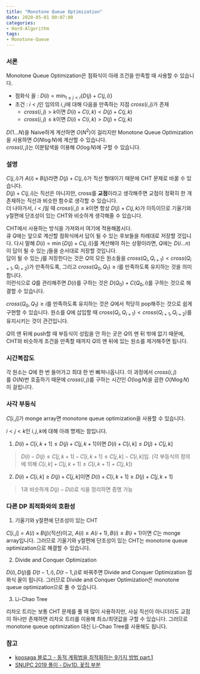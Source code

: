 ```yaml
---
title: "Monotone Queue Optimization"
date: 2020-05-01 00:07:00
categories:
- Hard-Algorithm
tags:
- Monotone-Queue
---
```


### 서론
Monotone Queue Optimization은 점화식이 아래 조건을 만족할 때 사용할 수 있습니다.
* 점화식 꼴 : $\displaystyle D(i) = \min_{1 ≤ j < i}\{D(j) + C(j, i)\}$
* 조건 : $i < j$인 임의의 $i, j$에 대해 다음을 만족하는 지점 $cross(i, j)$가 존재
  * $cross(i, j) > k$이면 $D(i) + C(i, k) < D(j) + C(j, k)$
  * $cross(i, j) ≤ k$이면 $D(i) + C(i, k) > D(j) + C(j, k)$

$D(1 \dots N)$을 Naive하게 계산하면 $O(N^2)$이 걸리지만 Monotone Queue Optimization을 사용하면 $O(N \log N)$에 계산할 수 있습니다.<br>
$cross(i, j)$는 이분탐색을 이용해 $O(\log N)$에 구할 수 있습니다.

### 설명
$C(j, i)$가 $A(i) \times B(j)$라면 $D(j) + C(j, i)$가 직선 형태이기 때문에 CHT 문제로 바꿀 수 있습니다.<br>
$D(j) + C(j, i)$는 직선은 아니지만, cross를 <b>교점</b>이라고 생각해주면 교점이 정확히 한 개 존재하는 직선과 비슷한 함수로 생각할 수 있습니다.<Br>
더 나아가서, $i < j$일 때 $cross(i, j) ≤ k$이면 항상 $D(j) + C(j, k)$가 이득이므로 기울기와 y절편에 단조성이 있는 CHT와 비슷하게 생각해줄 수 있습니다.

CHT에서 사용하는 방식을 가져와서 여기에 적용해봅시다.<br>
큐 $Q$에는 앞으로 계산할 점화식에서 답이 될 수 있는 후보들을 차례대로 저장할 것입니다. 다시 말해 $\displaystyle D(i) = \min\{D(j) + C(j, i)\}$를 계산해야 하는 상황이라면, $Q$에는 $D(i \dots n)$이 답이 될 수 있는 $j$들을 순서대로 저장할 것입니다.<br>
답이 될 수 있는 $j$를 저장한다는 것은 $Q$의 모든 원소들을 $cross(Q_i, Q_{i+1}) < cross(Q_{i+1}, Q_{i+2})$가 만족하도록, 그리고 $cross(Q_0, Q_1) ≥ i$를 만족하도록 유지하는 것을 의미합니다.<br>
이런식으로 $Q$를 관리해주면 $D(i)$를 구하는 것은 $D(Q_0) + C(Q_0, i)$를 구하는 것으로 해결할 수 있습니다.

$cross(Q_0, Q_1) ≥ i$를 만족하도록 유지하는 것은 $Q$에서 적당히 pop해주는 것으로 쉽게 구현할 수 있습니다. 원소를 $Q$에 삽입할 때 $cross(Q_i, Q_{i+1}) < cross(Q_{i+1}, Q_{i+2})$를 유지시키는 것이 관건입니다.

$Q$의 맨 뒤에 push할 때 부등식이 성립을 안 하는 곳은 $Q$의 맨 뒤 밖에 없기 때문에, CHT와 비슷하게 조건을 만족할 때까지 $Q$의 맨 뒤에 있는 원소를 제거해주면 됩니다.

### 시간복잡도
각 원소는 $Q$에 한 번 들어가고 최대 한 번 빠져나옵니다. 이 과정에서 $cross(i, j)$를 $O(N)$번 호출하기 때문에 $cross(i, j)$를 구하는 시간인 $O(\log N)$을 곱한 $O(N \log N)$이 걸립니다.

### 사각 부등식
$C[i, j]$가 monge array면 monotone queue optimization을 사용할 수 있습니다.

$i < j < k$인 $i,j,k$에 대해 아래 명제는 참입니다.
1. $D(i) + C[i, k+1] ≤ D(j) + C[j, k+1]$이면 $D(i) + C[i, k] ≤ D(j) + C[j, k]$
> $D(i) - D(j) ≤ C[j, k+1] - C[i, k+1] ≤ C[j, k] - C[i, k]$임. (각 부등식의 정의에 의해 $C[i, k] + C[j, k+1] ≤ C[i, k+1] + C[j, k]$)

2. $D(i) + C[i, k] ≥ D(j) + C[j, k]$이면 $D(i) + C[i, k+1] ≥ D(j) + C[j, k+1]$
> 1과 비슷하게 $D(j) - D(i)$로 식을 정리하면 증명 가능

### 다른 DP 최적화와의 호환성
1. 기울기와 y절편에 단조성이 있는 CHT

$C[i, j] = A(i) \times B(j)$(직선)이고, $A(i) ≥ A(i+1), B(i) ≤ B(i+1)$이면 $C$는 monge array입니다. 그러므로 기울기와 y절편에 단조성이 있는 CHT는 monotone queue optimization으로 해결할 수 있습니다.

2. Divide and Conquer Optimization

$D(i), D(j)$를 $D(t-1, i), D(t-1, j)$로 바꿔주면 Divide and Conquer Optimization 점화식 꼴이 됩니다. 그러므로 Divide and Conquer Optimization은 monotone queue optimization으로 풀 수 있습니다.

3. Li-Chao Tree

리차오 트리는 보통 CHT 문제를 풀 때 많이 사용하지만, 사실 직선이 아니더라도 교점이 하나만 존재하면 리차오 트리를 이용해 최소/최댓값을 구할 수 있습니다. 그러므로 monotone queue optimization 대신 Li-Chao Tree를 사용해도 됩니다.

### 참고
* [koosaga 블로그 - 동적 계획법을 최적화하는 9가지 방법 part.1](https://koosaga.com/242)
* [SNUPC 2019 풀이 - Div1D. 꽃집 부분](https://snups.snucse.org/snupc2019/slide.pdf)

